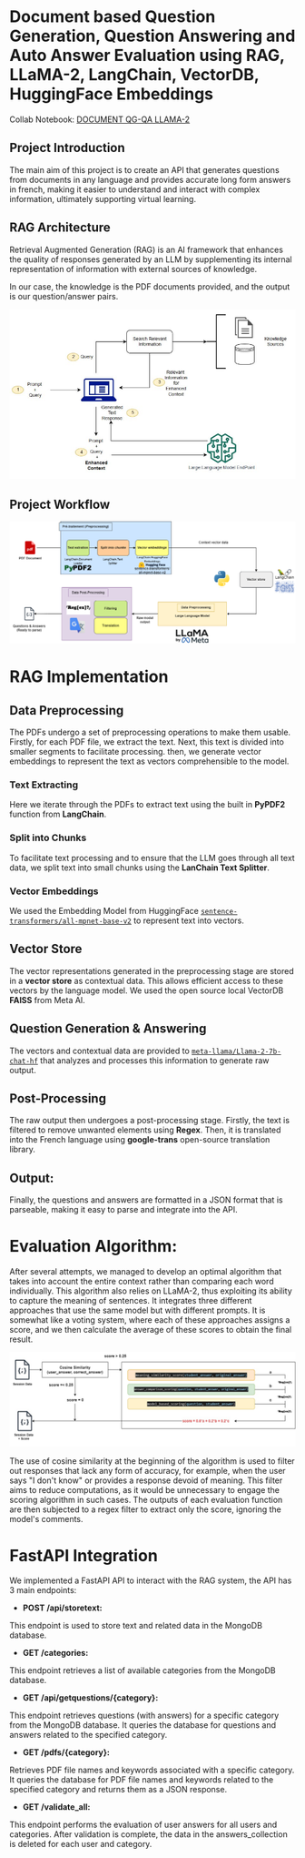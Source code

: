 # Document based Question Generation, Question Answering and Auto Answer Evaluation using RAG, LLaMA-2, LangChain, VectorDB, HuggingFace Embeddings

Collab Notebook: [DOCUMENT QG-QA LLAMA-2](https://colab.research.google.com/drive/1ZqVojoW_4BaGi6akrR4Ko_A_lQBrGva6#scrollTo=FvFU740muumN)

## Project Introduction

The main aim of this project is to create an API that generates
questions from documents in any language and provides accurate long form
answers in french, making it easier to understand and interact with
complex information, ultimately supporting virtual learning.

## RAG Architecture

Retrieval Augmented Generation (RAG) is an AI framework that enhances
the quality of responses generated by an LLM by supplementing its
internal representation of information with external sources of
knowledge.

In our case, the knowledge is the PDF documents provided, and the output
is our question/answer pairs.

![alt](https://github.com/ussa24/document-based-qa/blob/main/images/rag.jpg?raw=true)


## Project Workflow

![alt](https://github.com/ussa24/document-based-qa/blob/main/images/workflow-libs.png?raw=true)

# RAG Implementation

## Data Preprocessing

The PDFs undergo a set of preprocessing operations to make them usable.
Firstly, for each PDF file, we extract the text. Next, this text is
divided into smaller segments to facilitate processing. then, we
generate vector embeddings to represent the text as vectors
comprehensible to the model.

### Text Extracting

Here we iterate through the PDFs to extract text using the built in
**PyPDF2** function from **LangChain**.

### Split into Chunks

To facilitate text processing and to ensure that the LLM goes through
all text data, we split text into small chunks using the **LanChain Text
Splitter**.

### Vector Embeddings

We used the Embedding Model from HuggingFace
[`sentence-transformers/all-mpnet-base-v2`](https://huggingface.co/sentence-transformers/all-mpnet-base-v2)
to represent text into vectors.

## Vector Store

The vector representations generated in the preprocessing stage are
stored in a **vector store** as contextual data. This allows efficient
access to these vectors by the language model. We used the open source
local VectorDB **FAISS** from Meta AI.

## Question Generation & Answering

The vectors and contextual data are provided to
[`meta-llama/Llama-2-7b-chat-hf`](https://huggingface.co/meta-llama/Llama-2-7b-chat-hf)
that analyzes and processes this information to generate raw output.

## Post-Processing

The raw output then undergoes a post-processing stage. Firstly, the text
is filtered to remove unwanted elements using **Regex**. Then, it is
translated into the French language using **google-trans** open-source
translation library.

## Output:

Finally, the questions and answers are formatted in a JSON format that
is parseable, making it easy to parse and integrate into the API.

# Evaluation Algorithm:

After several attempts, we managed to develop an optimal algorithm that
takes into account the entire context rather than comparing each word
individually. This algorithm also relies on LLaMA-2, thus exploiting its
ability to capture the meaning of sentences. It integrates three
different approaches that use the same model but with different prompts.
It is somewhat like a voting system, where each of these approaches
assigns a score, and we then calculate the average of these scores to
obtain the final result.

![alt](https://github.com/ussa24/document-based-qa/blob/main/images/eval.png?raw=true)

The use of cosine similarity at the beginning of the algorithm is used
to filter out responses that lack any form of accuracy, for example,
when the user says \"I don't know\" or provides a response devoid of
meaning. This filter aims to reduce computations, as it would be
unnecessary to engage the scoring algorithm in such cases. The outputs
of each evaluation function are then subjected to a regex filter to
extract only the score, ignoring the model's comments.

# FastAPI Integration

We implemented a FastAPI API to interact with the RAG system, the API
has 3 main endpoints:

- **POST /api/storetext:**

This endpoint is used to store text and related data in the MongoDB
database.

- **GET /categories:**

This endpoint retrieves a list of available categories from the MongoDB
database.

- **GET /api/getquestions/{category}:**

This endpoint retrieves questions (with answers) for a specific category
from the MongoDB database. It queries the database for questions and
answers related to the specified category.

- **GET /pdfs/{category}:**

Retrieves PDF file names and keywords associated with a specific
category. It queries the database for PDF file names and keywords
related to the specified category and returns them as a JSON response.

- **GET /validate_all:**

This endpoint performs the evaluation of user answers for all users and
categories. After validation is complete, the data in the
answers_collection is deleted for each user and category.
